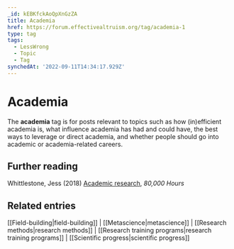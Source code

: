 ```yaml
---
_id: kEBKfckAoQpXnGzZA
title: Academia
href: https://forum.effectivealtruism.org/tag/academia-1
type: tag
tags:
  - LessWrong
  - Topic
  - Tag
synchedAt: '2022-09-11T14:34:17.929Z'
---
```

# Academia

The **academia** tag is for posts relevant to topics such as how (in)efficient academia is, what influence academia has had and could have, the best ways to leverage or direct academia, and whether people should go into academic or academia-related careers.

Further reading
---------------

Whittlestone, Jess (2018) [Academic research](https://80000hours.org/career-reviews/academic-research/), *80,000 Hours*

Related entries
---------------

[[Field-building|field-building]] | [[Metascience|metascience]] | [[Research methods|research methods]] | [[Research training programs|research training programs]] | [[Scientific progress|scientific progress]]